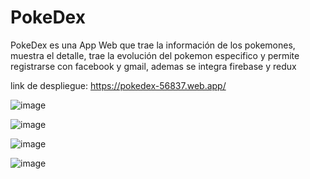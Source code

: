 # PokeDex
PokeDex es una App Web que trae la información de los pokemones, muestra el detalle, trae la evolución del pokemon especifico y permite registrarse con facebook y gmail, ademas se integra firebase y redux

link de despliegue: https://pokedex-56837.web.app/

![image](https://user-images.githubusercontent.com/89882027/151442526-aea04504-1ec5-4453-91a7-23fce2876a6f.png)

![image](https://user-images.githubusercontent.com/89882027/151442716-9857cece-76ce-456f-bf64-4413bef1d5b4.png)

![image](https://user-images.githubusercontent.com/89882027/151442785-efaf8d1a-d3ae-4e3a-b7e8-a786e72c776b.png)

![image](https://user-images.githubusercontent.com/89882027/151442832-617043a7-5615-4a9e-a6d4-120b16f404e4.png)

